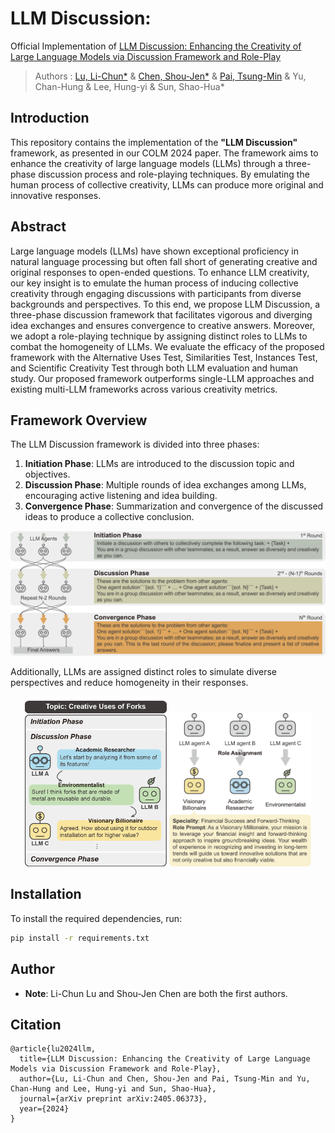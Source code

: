 # LLM Discussion: 

Official Implementation of [LLM Discussion: Enhancing the Creativity of Large Language Models via Discussion Framework and Role-Play](https://arxiv.org/abs/2405.06373)

>Authors : [Lu, Li-Chun*](https://github.com/lichun-19) & [Chen, Shou-Jen*](https://github.com/lawraa) & [Pai, Tsung-Min](https://github.com/Bai1026) & Yu, Chan-Hung & Lee, Hung-yi & Sun, Shao-Hua*

## Introduction

This repository contains the implementation of the **"LLM Discussion"** framework, as presented in our COLM 2024 paper. The framework aims to enhance the creativity of large language models (LLMs) through a three-phase discussion process and role-playing techniques. By emulating the human process of collective creativity, LLMs can produce more original and innovative responses.

## Abstract

Large language models (LLMs) have shown exceptional proficiency in natural language processing but often fall short of generating creative and original responses to open-ended questions. To enhance LLM creativity, our key insight is to emulate the human process of inducing collective creativity through engaging discussions with participants from diverse backgrounds and perspectives. To this end, we propose LLM Discussion, a three-phase discussion framework that facilitates vigorous and diverging idea exchanges and ensures convergence to creative answers. Moreover, we adopt a role-playing technique by assigning distinct roles to LLMs to combat the homogeneity of LLMs. We evaluate the efficacy of the proposed framework with the Alternative Uses Test, Similarities Test, Instances Test, and Scientific Creativity Test through both LLM evaluation and human study. Our proposed framework outperforms single-LLM approaches and existing multi-LLM frameworks across various creativity metrics.

## Framework Overview

The LLM Discussion framework is divided into three phases:

1. **Initiation Phase**: LLMs are introduced to the discussion topic and objectives.
2. **Discussion Phase**: Multiple rounds of idea exchanges among LLMs, encouraging active listening and idea building.
3. **Convergence Phase**: Summarization and convergence of the discussed ideas to produce a collective conclusion.

![image](resources/discussion_framework.png)


Additionally, LLMs are assigned distinct roles to simulate diverse perspectives and reduce homogeneity in their responses.

<div align="center">
	<img width = "45%" src="./resources/teaser.png">
  <img width = "45%" src="./resources/roleplay.png">
</div>

## Installation

To install the required dependencies, run:

```bash
pip install -r requirements.txt
```

## Author
- **Note**: Li-Chun Lu and Shou-Jen Chen are both the first authors.


## Citation
```
@article{lu2024llm,
  title={LLM Discussion: Enhancing the Creativity of Large Language Models via Discussion Framework and Role-Play},
  author={Lu, Li-Chun and Chen, Shou-Jen and Pai, Tsung-Min and Yu, Chan-Hung and Lee, Hung-yi and Sun, Shao-Hua},
  journal={arXiv preprint arXiv:2405.06373},
  year={2024}
}
```